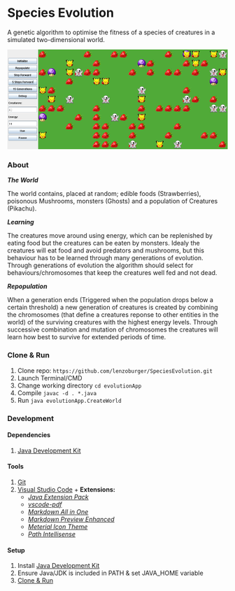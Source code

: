 # Species Evolution
A genetic algorithm to optimise the fitness of a species of creatures in a simulated two-dimensional world. 

![alt text](assets/Snapshot.png)

### About
_**The World**_

The world contains, placed at random; edible foods (Strawberries), poisonous Mushrooms, monsters (Ghosts) and a population of Creatures (Pikachu).

_**Learning**_

The creatures move around using energy, which can be replenished by eating food but the creatures can be eaten by monsters. Idealy the creatures will eat food and avoid predators and mushrooms, but this behaviour has to be learned through many generations of evolution. Through generations of evolution the algorithm should select for behaviours/chromosomes that keep the creatures well fed and not dead.

_**Repopulation**_

When a generation ends (Triggered when the population drops below a certain threshold) a new generation of creatures is created by combining the chromosomes (that define a creatures reponse to other entities in the world) of the surviving creatures with the highest energy levels. Through successive combination and mutation of chromosomes the creatures will learn how best to survive for extended periods of time.


### Clone & Run
1. Clone repo: `https://github.com/lenzoburger/SpeciesEvolution.git`
2. Launch Terminal/CMD
3. Change working directory `cd evolutionApp`
4. Compile `javac -d . *.java`
5. Run `java evolutionApp.CreateWorld`


### Development
#### Dependencies
1. [Java Development Kit](https://www.oracle.com/technetwork/java/javase/downloads/jdk8-downloads-2133151.html)

#### Tools
1. [Git](https://git-scm.com/downloads)
2. [Visual Studio Code](https://code.visualstudio.com/download) + **Extensions:**
   * [_Java Extension Pack_](https://marketplace.visualstudio.com/items?itemName=vscjava.vscode-java-pack)
   * [_vscode-pdf_](https://marketplace.visualstudio.com/items?itemName=tomoki1207.pdf)
   * [_Markdown All in One_](https://marketplace.visualstudio.com/items?itemName=yzhang.markdown-all-in-one)
   * [_Markdown Preview Enhanced_](https://marketplace.visualstudio.com/items?itemName=shd101wyy.markdown-preview-enhanced)
   * [_Meterial Icon Theme_](https://marketplace.visualstudio.com/items?itemName=PKief.material-icon-theme)
   * [_Path Intellisense_](https://marketplace.visualstudio.com/items?itemName=christian-kohler.path-intellisense)
#### Setup
1. Install [Java Development Kit](https://www.oracle.com/technetwork/java/javase/downloads/jdk8-downloads-2133151.html)
2. Ensure Java/JDK is included in PATH & set JAVA_HOME variable
3. [Clone & Run](#Clone--Run)
